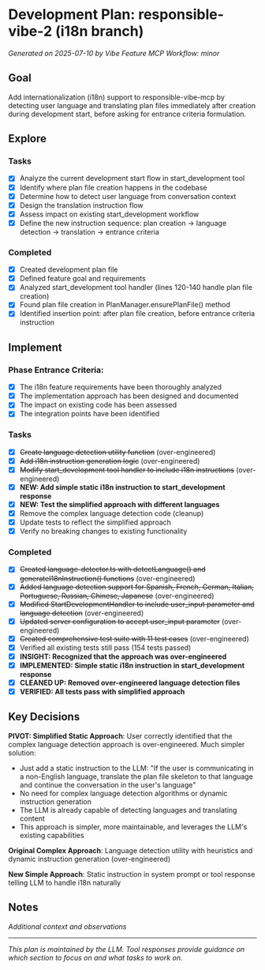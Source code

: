# Development Plan: responsible-vibe-2 (i18n branch)

*Generated on 2025-07-10 by Vibe Feature MCP*
*Workflow: minor*

## Goal
Add internationalization (i18n) support to responsible-vibe-mcp by detecting user language and translating plan files immediately after creation during development start, before asking for entrance criteria formulation.

## Explore
### Tasks
- [x] Analyze the current development start flow in start_development tool
- [x] Identify where plan file creation happens in the codebase
- [x] Determine how to detect user language from conversation context
- [x] Design the translation instruction flow
- [x] Assess impact on existing start_development workflow
- [x] Define the new instruction sequence: plan creation → language detection → translation → entrance criteria

### Completed
- [x] Created development plan file
- [x] Defined feature goal and requirements
- [x] Analyzed start_development tool handler (lines 120-140 handle plan file creation)
- [x] Found plan file creation in PlanManager.ensurePlanFile() method
- [x] Identified insertion point: after plan file creation, before entrance criteria instruction

## Implement

### Phase Entrance Criteria:
- [x] The i18n feature requirements have been thoroughly analyzed
- [x] The implementation approach has been designed and documented
- [x] The impact on existing code has been assessed
- [x] The integration points have been identified

### Tasks
- [x] ~~Create language detection utility function~~ (over-engineered)
- [x] ~~Add i18n instruction generation logic~~ (over-engineered)
- [x] ~~Modify start_development tool handler to include i18n instructions~~ (over-engineered)
- [x] **NEW: Add simple static i18n instruction to start_development response**
- [x] **NEW: Test the simplified approach with different languages**
- [x] Remove the complex language detection code (cleanup)
- [x] Update tests to reflect the simplified approach
- [x] Verify no breaking changes to existing functionality

### Completed
- [x] ~~Created language-detector.ts with detectLanguage() and generateI18nInstruction() functions~~ (over-engineered)
- [x] ~~Added language detection support for Spanish, French, German, Italian, Portuguese, Russian, Chinese, Japanese~~ (over-engineered)
- [x] ~~Modified StartDevelopmentHandler to include user_input parameter and language detection~~ (over-engineered)
- [x] ~~Updated server configuration to accept user_input parameter~~ (over-engineered)
- [x] ~~Created comprehensive test suite with 11 test cases~~ (over-engineered)
- [x] Verified all existing tests still pass (154 tests passed)
- [x] **INSIGHT: Recognized that the approach was over-engineered**
- [x] **IMPLEMENTED: Simple static i18n instruction in start_development response**
- [x] **CLEANED UP: Removed over-engineered language detection files**
- [x] **VERIFIED: All tests pass with simplified approach**

## Key Decisions
**PIVOT: Simplified Static Approach**: User correctly identified that the complex language detection approach is over-engineered. Much simpler solution:
- Just add a static instruction to the LLM: "If the user is communicating in a non-English language, translate the plan file skeleton to that language and continue the conversation in the user's language"
- No need for complex language detection algorithms or dynamic instruction generation
- The LLM is already capable of detecting languages and translating content
- This approach is simpler, more maintainable, and leverages the LLM's existing capabilities

**Original Complex Approach**: Language detection utility with heuristics and dynamic instruction generation (over-engineered)

**New Simple Approach**: Static instruction in system prompt or tool response telling LLM to handle i18n naturally

## Notes
*Additional context and observations*

---
*This plan is maintained by the LLM. Tool responses provide guidance on which section to focus on and what tasks to work on.*
